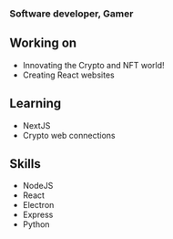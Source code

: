 ### Software developer, Gamer
## Working on
* Innovating the Crypto and NFT world!
* Creating React websites

## Learning
* NextJS
* Crypto web connections

## Skills
* NodeJS
* React
* Electron
* Express
* Python
